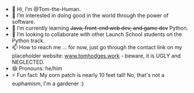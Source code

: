 - 👋 Hi, I’m @Tom-the-Human.
- 👀 I’m interested in doing good in the world through the power of software.
- 🌱 I’m currently learning <s>Java, front-end web dev, and game dev</s> Python.
- 💞️ I’m looking to collaborate with other Launch School students on the Python track.
- 📫 How to reach me ... for now, just go through the contact link on my placeholder website: www.tomhodges.work - beware, it is UGLY and NEGLECTED.
- 😄 Pronouns: he/him
- ⚡ Fun fact: My corn patch is nearly 10 feet tall! No, that's not a euphamism, I'm a gardener :)

<!---
Tom-the-Human/Tom-the-Human is a ✨ special ✨ repository because its `README.md` (this file) appears on your GitHub profile.
You can click the Preview link to take a look at your changes.
--->

